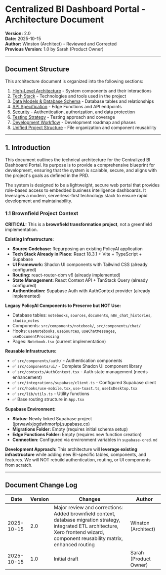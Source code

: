 # Centralized BI Dashboard Portal - Architecture Document

**Version:** 2.0  
**Date:** 2025-10-15  
**Author:** Winston (Architect) - Reviewed and Corrected  
**Previous Version:** 1.0 by Sarah (Product Owner)

---

## Document Structure

This architecture document is organized into the following sections:

1. [High-Level Architecture](high-level-architecture.md) - System components and their interactions
2. [Tech Stack](tech-stack.md) - Technologies and tools used in the project
3. [Data Models & Database Schema](data-models-database-schema.md) - Database tables and relationships
4. [API Specification](api-specification.md) - Edge Functions and API endpoints
5. [Security](security.md) - Authentication, authorization, and data protection
6. [Testing Strategy](testing-strategy.md) - Testing approach and coverage
7. [Development Workflow](development-workflow.md) - Development roadmap and phases
8. [Unified Project Structure](unified-project-structure.md) - File organization and component reusability

---

## 1. Introduction

This document outlines the technical architecture for the Centralized BI Dashboard Portal. Its purpose is to provide a comprehensive blueprint for development, ensuring that the system is scalable, secure, and aligns with the project's goals as defined in the PRD.

The system is designed to be a lightweight, secure web portal that provides role-based access to embedded business intelligence dashboards. It leverages a modern, serverless-first technology stack to ensure rapid development and maintainability.

### 1.1 Brownfield Project Context

**CRITICAL:** This is a **brownfield transformation project**, not a greenfield implementation.

**Existing Infrastructure:**
- **Source Codebase:** Repurposing an existing PolicyAI application
- **Tech Stack Already in Place:** React 18.3.1 + Vite + TypeScript + Supabase
- **UI Framework:** Shadcn UI components with Tailwind CSS (already configured)
- **Routing:** react-router-dom v6 (already implemented)
- **State Management:** React Context API + TanStack Query (already configured)
- **Authentication:** Supabase Auth with AuthContext provider (already implemented)

**Legacy PolicyAI Components to Preserve but NOT Use:**
- Database tables: `notebooks`, `sources`, `documents`, `n8n_chat_histories`, `studio_notes`
- Components: `src/components/notebook/`, `src/components/chat/`
- Hooks: `useNotebooks`, `useSources`, `useChatMessages`, `useDocumentProcessing`
- Pages: `Notebook.tsx` (current implementation)

**Reusable Infrastructure:**
- ✅ `src/components/auth/` - Authentication components
- ✅ `src/components/ui/` - Complete Shadcn UI component library
- ✅ `src/contexts/AuthContext.tsx` - Auth state management (needs enhancement)
- ✅ `src/integrations/supabase/client.ts` - Configured Supabase client
- ✅ `src/hooks/use-mobile.tsx`, `use-toast.ts`, `useIsDesktop.tsx`
- ✅ `src/lib/utils.ts` - Utility functions
- ✅ Base routing structure in `App.tsx`

**Supabase Environment:**
- **Status:** Newly linked Supabase project (jprwawlxjogdwhmorfpj.supabase.co)
- **Migrations Folder:** Empty (requires initial schema setup)
- **Edge Functions Folder:** Empty (requires new function creation)
- **Connection:** Configured via environment variables in `supabase-cred.md`

**Development Approach:**
This architecture will **leverage existing infrastructure** while adding new BI-specific tables, components, and features. We will NOT rebuild authentication, routing, or UI components from scratch.

---

## Document Change Log

| Date | Version | Changes | Author |
|------|---------|---------|--------|
| 2025-10-15 | 2.0 | Major review and corrections: Added brownfield context, database migration strategy, integrated ETL architecture, Xero frontend wizard, component reusability matrix, enhanced routing | Winston (Architect) |
| 2025-10-15 | 1.0 | Initial draft | Sarah (Product Owner) |
